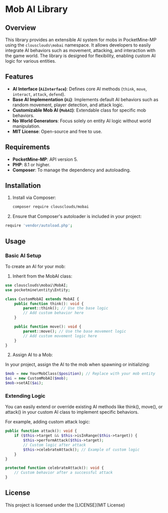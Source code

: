 # Mob AI Library

## Overview

This library provides an extensible AI system for mobs in PocketMine-MP using the `clousclouds\mobai` namespace. It allows developers to easily integrate AI behaviors such as movement, attacking, and interaction with the game world. The library is designed for flexibility, enabling custom AI logic for various entities.

## Features

- **AI Interface (`AiInterface`)**: Defines core AI methods (`think`, `move`, `interact`, `attack`, `defend`).
- **Base AI Implementation (`Ai`)**: Implements default AI behaviors such as random movement, player detection, and attack logic.
- **Customizable Mob AI (`MobAI`)**: Extendable class for specific mob behaviors.
- **No World Generators**: Focus solely on entity AI logic without world manipulation.
- **MIT License**: Open-source and free to use.

## Requirements

- **PocketMine-MP**: API version 5.
- **PHP**: 8.1 or higher.
- **Composer**: To manage the dependency and autoloading.

## Installation

1. Install via Composer:
   ```bash
   composer require clousclouds/mobai

2. Ensure that Composer's autoloader is included in your project:
```bash
require 'vendor/autoload.php';
```


## Usage

### Basic AI Setup

To create an AI for your mob:

1. Inherit from the MobAI class:
```php
use clousclouds\mobai\MobAI;
use pocketmine\entity\Entity;

class CustomMobAI extends MobAI {
    public function think(): void {
        parent::think(); // Use the base logic
        // Add custom behavior here
    }

    public function move(): void {
        parent::move(); // Use the base movement logic
        // Add custom movement logic here
    }
}
```

2. Assign AI to a Mob:

In your project, assign the AI to the mob when spawning or initializing:
```php
$mob = new YourMobClass($position); // Replace with your mob entity
$ai = new CustomMobAI($mob);
$mob->setAI($ai);
```


### Extending Logic

You can easily extend or override existing AI methods like think(), move(), or attack() in your custom AI class to implement specific behaviors.

For example, adding custom attack logic:
```php
public function attack(): void {
    if ($this->target && $this->isInRange($this->target)) {
        $this->performAttack($this->target);
        // Custom logic after attack
        $this->celebrateAttack(); // Example of custom logic
    }
}

protected function celebrateAttack(): void {
    // Custom behavior after a successful attack
}
```
## License

This project is licensed under the [LICENSE](MIT License)